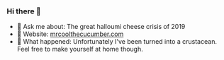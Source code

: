 ### Hi there 👋 

- 💬 Ask me about: The great halloumi cheese crisis of 2019
- 📝 Website: [mrcoolthecucumber.com](https://mrcoolthecucumber.com/)
- 🦀 What happened: Unfortunately I've been turned into a crustacean. Feel free to make yourself at home though.
